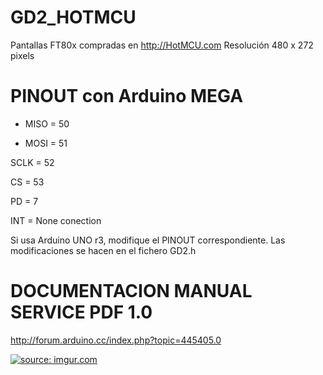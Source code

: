 # GD2_HOTMCU
Pantallas FT80x compradas en http://HotMCU.com
Resolución 480 x 272 pixels

# PINOUT con Arduino MEGA
* MISO = 50

* MOSI = 51

SCLK = 52

CS   = 53

PD   =  7

INT  = None conection

Si usa Arduino UNO r3, modifique el PINOUT correspondiente. Las modificaciones se hacen en el fichero GD2.h


# DOCUMENTACION MANUAL SERVICE PDF 1.0

http://forum.arduino.cc/index.php?topic=445405.0


<a href="http://imgur.com/pCvu09C"><img src="http://i.imgur.com/pCvu09C.jpg" title="source: imgur.com" /></a>
